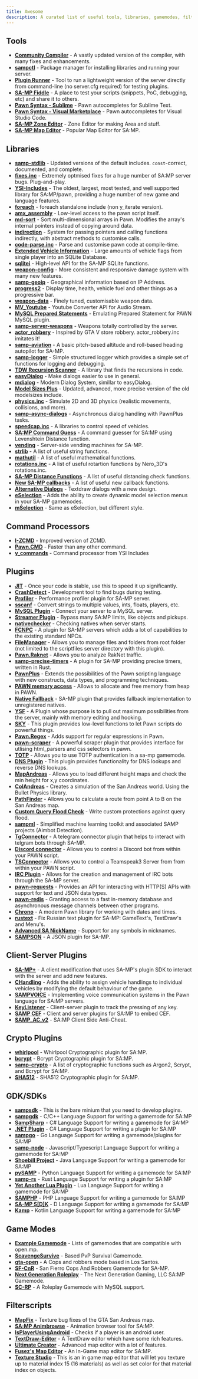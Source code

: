 ```yaml
---
title: Awesome
description: A curated list of useful tools, libraries, gamemodes, filterscripts and plugins for SA-MP development.
---
```


## Tools

- **[Community Compiler](https://github.com/pawn-lang/compiler)** - A vastly updated version of the compiler, with many fixes and enhancements.
- **[sampctl](https://github.com/Southclaws/sampctl)** - Package manager for installing libraries and running your server.
- **[Plugin Runner](https://github.com/Zeex/samp-plugin-runner)** - Tool to run a lightweight version of the server directly from command-line (no server.cfg required) for testing plugins.
- **[SA-MP Fiddle](https://fiddle.sa-mp.dev)** - A place to test your scripts (snippets, PoC, debugging, etc) and share it to others.
- **[Pawn Syntax - Sublime](https://packagecontrol.io/packages/Pawn%20syntax)** - Pawn autocompletes for Sublime Text.
- **[Pawn Syntax - Visual Marketplace](https://marketplace.visualstudio.com/items?itemName=southclaws.vscode-pawn)** - Pawn autocompletes for Visual Studio Code.
- **[SA-MP Zone Editor](https://bitbucket.org/Grimrandomer/samp-zone-editor/downloads)** - Zone Editor for making Area and stuff.
- **[SA-MP Map Editor](https://github.com/openmultiplayer/archive/raw/master/tools/Map%20Editor.zip)** - Popular Map Editor for SA:MP.

## Libraries

- **[samp-stdlib](https://github.com/pawn-lang/samp-stdlib)** - Updated versions of the default includes. `const`-correct, documented, and complete.
- **[fixes.inc](https://github.com/pawn-lang/sa-mp-fixes)** - Extremely optmised fixes for a huge number of SA:MP server bugs. Plug-and-play.
- **[YSI-Includes](https://github.com/pawn-lang/YSI-Includes)** - The oldest, largest, most tested, and well supported library for SA:MP/pawn, providing a huge number of new game and language features.
- **[foreach](https://github.com/Open-GTO/foreach)** - foreach standalone include (non y_iterate version).
- **[amx_assembly](https://github.com/Zeex/amx_assembly)** - Low-level access to the pawn script itself.
- **[md-sort](https://github.com/oscar-broman/md-sort)** - Sort multi-dimensional arrays in Pawn. Modifies the array's internal pointers instead of copying around data.
- **[indirection](https://github.com/Y-Less/indirection)** - System for passing pointers and calling functions indirectly, with abstract methods to customise calls.
- **[code-parse.inc](https://github.com/Y-Less/code-parse.inc)** - Parse and customise pawn code at compile-time.
- **[Extended Vehicle Information](https://github.com/Vince0789/sa-mp-extended-vehicle-information)** - Large amounts of vehicle flags from single player into an SQLite Database.
- **[sqlitei](https://github.com/oscar-broman/sqlitei)** - High-level API for the SA-MP SQLite functions.
- **[weapon-config](https://github.com/oscar-broman/samp-weapon-config)** - More consistent and responsive damage system with many new features.
- **[samp-geoip](https://github.com/Southclaws/SAMP-geoip)** - Geographical information based on IP Address.
- **[progress2](https://github.com/Southclaws/progress2)** - Display time, health, vehicle fuel and other things as a progressive bar.
- **[weapon-data](https://github.com/Southclaws/samp-weapon-data)** - Finely tuned, customisable weapon data.
- **[MV_Youtube](https://github.com/MichaelBelgium/MV_Youtube)** - Youtube Converter API for Audio Stream.
- **[MySQL Prepared Statements](https://github.com/PatrickGTR/MySQL-Prepared-Statements)** - Emulating Prepared Statement for PAWN MySQL plugin.
- **[samp-server-weapons](https://github.com/Brunoo16/samp-server-weapons)** - Weapons totally controlled by the server.
- **[actor_robbery](https://github.com/PatrickGTR/actor_robbery)** - Inspired by GTA V store robbery. actor_robbery.inc imitates it!
- **[samp-aviation](https://github.com/Southclaws/samp-aviation)** - A basic pitch-based altitude and roll-based heading autopilot for SA-MP.
- **[samp-logger](https://github.com/Southclaws/samp-logger)** - Simple structured logger which provides a simple set of functions for logging and debugging.
- **[TDW Recursion Scanner](https://github.com/tdworg/samp-include-rscan)** - A library that finds the recursions in code.
- **[easyDialog](https://github.com/Awsomedude/easyDialog)** - Make dialogs easier to use in general.
- **[mdialog](https://github.com/Open-GTO/mdialog)** - Modern Dialog System, simillar to easyDialog.
- **[Model Sizes Plus](https://github.com/Crayder/Model-Sizes-Plus)** - Updated, advanced, more precise version of the old modelsizes include.
- **[physics.inc](https://github.com/uPeppe/physics.inc)** - Simulate 2D and 3D physics (realistic movements, collisions, and more).
- **[samp-async-dialogs](https://github.com/AGraber/samp-async-dialogs)** - Asynchronous dialog handling with PawnPlus tasks.
- **[speedcap.inc](https://github.com/openmultiplayer/archive/blob/master/includes/speedcap.inc)** - A libraries to control speed of vehicles.
- **[SA:MP Command Guess](https://github.com/Kirima2nd/samp-command-guess)** - A command guesser for SA:MP using Levenshtein Distance function.
- **[vending](https://github.com/wuzi/vending)** - Server-side vending machines for SA-MP.
- **[strlib](https://github.com/oscar-broman/strlib)** - A list of useful string functions.
- **[mathutil](https://github.com/ScavengeSurvive/mathutil)** - A list of useful mathematical functions.
- **[rotations.inc](https://github.com/sampctl/rotations.inc)** - A list of useful rotartion functions by Nero_3D's rotations.inc.
- **[SA-MP Distance Functions](https://github.com/Y-Less/samp-distance)** - A list of useful distancing check functions.
- **[New SA-MP callbacks](https://github.com/emmet-jones/New-SA-MP-callbacks)** - A list of useful new callback functions.
- **[Alternative Dialogs](https://github.com/NexiusTailer/Alternative-Dialogs)** - Textdraw dialogs with a new design.
- **[eSelection](https://github.com/TommyB123/eSelection)** - Adds the ability to create dynamic model selection menus in your SA-MP gamemodes. 
- **[mSelection](https://github.com/alextwothousand/mSelection)** - Same as eSelection, but different style.

## Command Processors

- **[I-ZCMD](https://github.com/YashasSamaga/I-ZCMD)** - Improved version of ZCMD.
- **[Pawn.CMD](https://github.com/katursis/Pawn.CMD)** - Faster than any other command.
- **[y_commands](https://github.com/pawn-lang/YSI-Includes/blob/5.x/YSI_Visual/y_commands.md)** - Command processor from YSI Includes

## Plugins

- **[JIT](https://github.com/Zeex/samp-plugin-jit)** - Once your code is stable, use this to speed it up significantly.
- **[CrashDetect](https://github.com/Zeex/samp-plugin-crashdetect)** - Development tool to find bugs during testing.
- **[Profiler](https://github.com/Zeex/samp-plugin-profiler)** - Performance profiler plugin for SA-MP server.
- **[sscanf](https://github.com/Y-Less/sscanf)** - Convert strings to multiple values, ints, floats, players, etc.
- **[MySQL Plugin](https://github.com/pBlueG/SA-MP-MySQL)** - Connect your server to a MySQL server.
- **[Streamer Plugin](https://github.com/samp-incognito/samp-streamer-plugin)** - Bypass many SA:MP limits, like objects and pickups.
- **[nativechecker](https://github.com/openmultiplayer/archive/raw/master/plugins/nativechecker.zip)** - Checking natives when server starts.
- **[FCNPC](https://github.com/ziggi/FCNPC)** - A plugin for SA-MP servers which adds a lot of capabilities to the existing standard NPCs.
- **[FileManager](https://github.com/JaTochNietDan/SA-MP-FileManager)** - Allows you to manage files and folders from root folder (not limited to the scriptfiles server directory with this plugin).
- **[Pawn.Raknet](https://github.com/katursis/Pawn.RakNet)** -  Allows you to analyze RakNet traffic.
- **[samp-precise-timers](https://github.com/bmisiak/samp-precise-timers)** - A plugin for SA-MP providing precise timers, written in Rust.
- **[PawnPlus](https://github.com/IllidanS4/PawnPlus)** - Extends the possibilities of the Pawn scripting language with new constructs, data types, and programming techniques.
- **[PAWN memory access](https://github.com/BigETI/pawn-memory)** - Allows to allocate and free memory from heap in PAWN.
- **[Native Fallback](https://github.com/IllidanS4/NativeFallback)** - SA-MP plugin that provides fallback implementation to unregistered natives.
- **[YSF](https://github.com/IllidanS4/YSF)** - A Plugin whose purpose is to pull out maximum possibilities from the server, mainly with memory editing and hooking.
- **[SKY](https://github.com/oscar-broman/SKY)** - This plugin provides low-level functions to let Pawn scripts do powerful things.
- **[Pawn.Regex](https://github.com/katursis/Pawn.Regex)** - Adds support for regular expressions in Pawn.
- **[pawn-scraper](https://github.com/Sreyas-Sreelal/pawn-scraper)** - A powerful scraper plugin that provides interface for utlising html_parsers and css selectors in pawn.
- **[TOTP](https://github.com/philip1337/samp-plugin-totp)** - Allows you to use TOTP authentication in a sa-mp gamemode.
- **[DNS Plugin](https://github.com/samp-incognito/samp-dns-plugin)** - This plugin provides functionality for DNS lookups and reverse DNS lookups.
- **[MapAndreas](https://github.com/Southclaws/samp-plugin-mapandreas)** - Allows you to load different height maps and check the min height for x,y coordinates.
- **[ColAndreas](https://github.com/Pottus/ColAndreas)** - Creates a simulation of the San Andreas world. Using the Bullet Physics library.
- **[PathFinder](https://bitbucket.org/Pamdex/pathfinder/src/master)** - Allows you to calculate a route from point A to B on the San Andreas map.
- **[Custom Query Flood Check](https://github.com/spmn/samp-custom-query-flood-check)** - Write custom protections against query flood.
- **[sampml](https://github.com/YashasSamaga/sampml)** - Simplified machine learning toolkit and associated SAMP projects (Aimbot Detection).
- **[TgConnector](https://github.com/Sreyas-Sreelal/tgconnector)** - A telegram connector plugin that helps to interact with telgram bots through SA-MP.
- **[Discord connector](https://github.com/maddinat0r/samp-discord-connector)** - Allows you to control a Discord bot from within your PAWN script.
- **[TSConnector](https://github.com/maddinat0r/samp-tsconnector)** - Allows you to control a Teamspeak3 Server from from within your PAWN script.
- **[IRC Plugin](https://github.com/samp-incognito/samp-irc-plugin)** - Allows for the creation and management of IRC bots through the SA-MP server.
- **[pawn-requests](https://github.com/Southclaws/pawn-requests)** - Provides an API for interacting with HTTP(S) APIs with support for text and JSON data types.
- **[pawn-redis](https://github.com/Southclaws/pawn-redis)** - Granting access to a fast in-memory database and asynchronous message channels between other programs.
- **[Chrono](https://github.com/Southclaws/pawn-chrono)** - A modern Pawn library for working with dates and times.
- **[rustext](https://github.com/ziggi/rustext)** - Fix Russian text plugin for SA-MP: GameText's, TextDraw's and Menu's.
- **[Advanced SA NickName](https://github.com/KrYpToDeN/Advanced-SA-NickName)** - Support for any symbols in nicknames.
- **[SAMPSON](https://github.com/Hual/SAMPSON)** - A JSON plugin for SA-MP.

## Client-Server Plugins
- **[SA-MP+](https://github.com/Hual/SA-MP-Plus)** - A client modification that uses SA-MP's plugin SDK to interact with the server and add new features.
- **[CHandling](https://github.com/dotSILENT/chandling)** - Adds the ability to assign vehicle handlings to individual vehicles by modifying the default behaviour of the game.
- **[SAMPVOICE](https://github.com/CyberMor/sampvoice)** - Implementing voice communication systems in the Pawn language for SA:MP servers.
- **[KeyListener](https://github.com/CyberMor/keylistener)** - Client-server plugin to track the pressing of any key.
- **[SAMP CEF](https://github.com/ZOTTCE/samp-cef)** - Client and server plugins for SA:MP to embed CEF.
- **[SAMP_AC_v2](https://github.com/Whitetigerswt/SAMP_AC_v2)** - SA:MP Client Side Anti-Cheat.

## Crypto Plugins

- **[whirlpool](https://github.com/Southclaws/samp-whirlpool)** - Whirlpool Cryptographic plugin for SA:MP.
- **[bcrypt](https://github.com/LassiR/bcrypt-samp)** - Bcrypt Cryptographic plugin for SA:MP.
- **[samp-crypto](https://github.com/alextwothousand/samp-crypto)** - A list of cryptographic functions such as Argon2, Scrypt, and Bcrypt for SA:MP.
- **[SHA512](https://github.com/openmultiplayer/archive/raw/master/plugins/SHA512.zip)** - SHA512 Cryptographic plugin for SA:MP.

## GDK/SDKs

 - **[sampsdk](https://github.com/Zeex/samp-plugin-sdk)** - This is the bare minium that you need to develop plugins.
 - **[sampgdk](https://github.com/Zeex/sampgdk)** - C/C++ Language Support for writing a gamemode for SA:MP
 - **[SampSharp](https://github.com/ikkentim/SampSharp)** - C# Language Support for writing a gamemode for SA:MP
 - **[.NET Plugin](https://github.com/Seregamil/.NET-plugin)** - C# Language Support for writing a plugin for SA:MP
 - **[sampgo](https://github.com/sampgo/sampgo)** - Go Language Support for writing a gamemode/plugins for SA:MP
 - **[samp-node](https://github.com/AmyrAhmady/samp-node)** - Javascript/Typescript Language Support for writing a gamemode for SA:MP
 - **[Shoebill Project](https://github.com/Shoebill/ShoebillPlugin)** - Java Language Support for writing a gamemode for SA:MP
 - **[pySAMP](https://github.com/habecker/PySAMP)** - Python Language Support for writing a gamemode for SA:MP
 - **[samp-rs](https://github.com/ZOTTCE/samp-rs)** - Rust Language Support for writing a plugin for SA:MP
 - **[Yet Another Lua Plugin](https://github.com/IllidanS4/YALP)** - Lua Language Support for writing a gamemode for SA:MP
 - **[SAMPHP](https://github.com/Lapayo/SAMPHP)** - PHP Language Support for writing a gamemode for SA:MP
 - **[SA-MP S[D]K](https://github.com/Hual/SA-MP-S-D-K)** - D Language Support for writing a gamemode for SA:MP
 - **[Kamp](https://github.com/Double-O-Seven/kamp)** - Kotlin Language Support for writing a gamemode for SA:MP

## Game Modes

- **[Example Gamemode](https://github.com/openmultiplayer/example-gamemodes)** - Lists of gamemodes that are compatible with open.mp.
- **[ScavengeSurvive](https://github.com/Southclaws/ScavengeSurvive)** - Based PvP Survival Gamemode.
- **[gta-open](https://github.com/PatrickGTR/gta-open)** - A Cops and robbers mode based in Los Santos.
- **[SF-CnR](https://github.com/zeelorenc/sf-cnr)** - San Fierro Cops And Robbers Gamemode for SA-MP.
- **[Next Generation Roleplay](https://github.com/NextGenerationGamingLLC/SA-MP-Development)** - The Next Generation Gaming, LLC SA:MP Gamemode.
- **[SC-RP](https://github.com/seanny/SC-RP)** - A Roleplay Gamemode with MySQL support.

## Filterscripts

- **[MapFix](https://github.com/NexiusTailer/MapFix)** - Texture bug fixes of the GTA San Andreas map.
- **[SA:MP Animbrowse](https://github.com/Southclaws/samp-animbrowse)** - Animation browser tool for SA:MP.
- **[IsPlayerUsingAndroid](https://github.com/Fairuz-Afdhal/IsPlayerUsingAndroid)** - Checks if a player is an android user.
- **[TextDraw-Editor](https://github.com/Nickk888SAMP/TextDraw-Editor)** - A TextDraw editor which have some rich features.
- **[Ultimate Creator](https://github.com/NexiusTailer/Ultimate-Creator)** - Advanced map editor with a lot of features.
- **[Fusez's Map Editor](https://github.com/fusez/Map-Editor-V3)** - An In-Game map editor for SA:MP.
- **[Texture Studio](https://github.com/Pottus/Texture-Studio)** - This is an in game map editor that will let you texture up to material index 15 (16 materials) as well as set color for that material index on objects.
